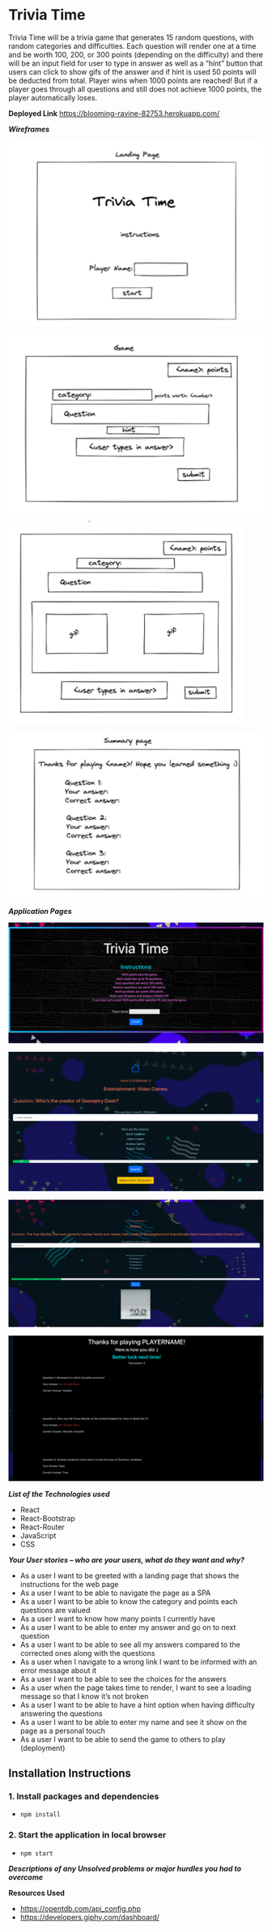 # Trivia Time

Trivia Time will be a trivia game that generates 15 random questions, with random categories and difficulties. Each question will render one at a time and be worth 100, 200, or 300 points (depending on the difficulty) and there will be an input field for user to type in answer as well as a “hint” button that users can click to show gifs of the answer and if hint is used 50 points will be deducted from total. Player wins when 1000 points are reached! But if a player goes through all questions and still does not achieve 1000 points, the player automatically loses.

**Deployed Link**
https://blooming-ravine-82753.herokuapp.com/

**_Wireframes_**

![landing page](/public/wireframe-landing.png)

![game page](/public/wireframe-game.png)

![game with hint page](/public/wireframe-hint.png)

![summary page](/public/wireframe-summary.png)

**_Application Pages_**

![landing page](/public/landing.png)

![game page](/public/game.png)

![game with hint page](/public/hint.png)

![summary page](/public/summary.png)

**_List of the Technologies used_**

- React
- React-Bootstrap
- React-Router
- JavaScript
- CSS

**_Your User stories – who are your users, what do they want and why?_**

- As a user I want to be greeted with a landing page that shows the instructions for the web page
- As a user I want to be able to navigate the page as a SPA
- As a user I want to be able to know the category and points each questions are valued
- As a user I want to know how many points I currently have
- As a user I want to be able to enter my answer and go on to next question
- As a user I want to be able to see all my answers compared to the corrected ones along with the questions
- As a user when I navigate to a wrong link I want to be informed with an error message about it
- As a user I want to be able to see the choices for the answers
- As a user when the page takes time to render, I want to see a loading message so that I know it’s not broken
- As a user I want to be able to have a hint option when having difficulty answering the questions
- As a user I want to be able to enter my name and see it show on the page as a personal touch
- As a user I want to be able to send the game to others to play (deployment)

## Installation Instructions

### 1. Install packages and dependencies

- `npm install`

### 2. Start the application in local browser

- `npm start`

**_Descriptions of any Unsolved problems or major hurdles you had to overcome_**

**Resources Used**

- https://opentdb.com/api_config.php
- https://developers.giphy.com/dashboard/
